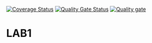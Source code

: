 [![Coverage Status](https://coveralls.io/repos/github/KIvan1/LAB1/badge.svg)](https://coveralls.io/github/KIvan1/LAB1)
[![Quality Gate Status](https://sonarcloud.io/api/project_badges/measure?project=KIvan1_LAB1&metric=alert_status)](https://sonarcloud.io/summary/new_code?id=KIvan1_LAB1)
[![Quality gate](https://sonarcloud.io/api/project_badges/quality_gate?project=KIvan1_LAB1)](https://sonarcloud.io/summary/new_code?id=KIvan1_LAB1)
# LAB1
